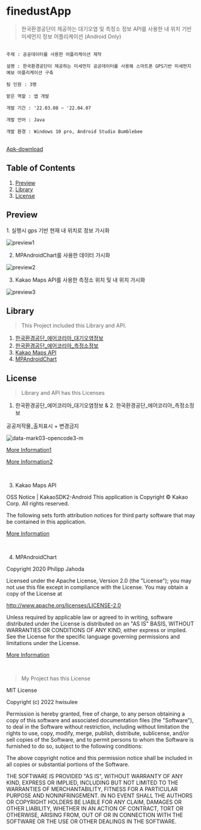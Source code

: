 # finedustApp
>한국환경공단이 제공하는 대기오염 및 측정소 정보 API를 사용한 내 위치 기반 미세먼지 정보 어플리케이션 (Android Only)

<pre>
<code>
주제 : 공공데이터를 사용한 어플리케이션 제작</br>
설명 : 한국환경공단이 제공하는 미세먼지 공공데이터를 사용해 스마트폰 GPS기반 미세먼지 예보 어플리케이션 구축</br>
팀 인원 : 3명</br>
맡은 역할 : 앱 개발</br>
개발 기간 : '22.03.08 ~ '22.04.07</br>
개발 언어 : Java</br>
개발 환경 : Windows 10 pro, Android Studio Bumblebee
</code>
</pre>

[Apk-download](https://github.com/hwisulee/finedustApp/raw/main/FinedustAlarm/app/release/app-release.apk)

## Table of Contents
1. [Preview](#preview)
2. [Library](#library)
3. [License](#license)


<h2 id="preview">Preview</h2>
1. 실행시 gps 기반 현재 내 위치로 정보 가시화

![preview1](https://user-images.githubusercontent.com/62528282/168412753-5c2fc44d-4636-4b5e-8de2-ddc5fca3cf05.gif)

2. MPAndroidChart를 사용한 데이터 가시화

![preview2](https://user-images.githubusercontent.com/62528282/168412755-eaddcca3-5884-4d67-a94b-1a619c0a5857.gif)

3. Kakao Maps API를 사용한 측정소 위치 및 내 위치 가시화

![preview3](https://user-images.githubusercontent.com/62528282/168412756-b90e3344-f30b-4a91-abd1-bfca5b33d215.gif)

<h2 id="library">Library</h2>

>This Project included this Library and API.

1. [한국환경공단_에어코리아_대기오염정보](https://www.data.go.kr/tcs/dss/selectApiDataDetailView.do?publicDataPk=15073861)
2. [한국환경공단_에어코리아_측정소정보](https://www.data.go.kr/tcs/dss/selectApiDataDetailView.do?publicDataPk=15073877)
3. [Kakao Maps API](https://apis.map.kakao.com)
4. [MPAndroidChart](https://github.com/PhilJay/MPAndroidChart)

<h2 id="license">License</h2>

>Library and API has this Licenses

1. 한국환경공단_에어코리아_대기오염정보 & 2. 한국환경공단_에어코리아_측정소정보

공공저작물_출처표시 + 변경금지

![data-mark03-opencode3-m](https://user-images.githubusercontent.com/62528282/168411640-d45439e9-9ebd-4491-be10-3d13e3aa9592.png)

[More Information1](http://ccl.cckorea.org/about/)

[More Information2](https://www.kogl.or.kr/info/license.do#03-tab)

</br>

3. Kakao Maps API

OSS Notice | KakaoSDK2-Android
This application is Copyright © Kakao Corp. All rights reserved.

The following sets forth attribution notices for third party software that may be contained in this application.

[More Information](http://t1.daumcdn.net/osa/notice/173/1jnBpKCehN/notice.html)

</br>

4. MPAndroidChart

Copyright 2020 Philipp Jahoda

Licensed under the Apache License, Version 2.0 (the "License"); you may not use this file except in compliance with the License. You may obtain a copy of the License at

http://www.apache.org/licenses/LICENSE-2.0

Unless required by applicable law or agreed to in writing, software distributed under the License is distributed on an "AS IS" BASIS, WITHOUT WARRANTIES OR CONDITIONS OF ANY KIND, either express or implied. See the License for the specific language governing permissions and limitations under the License.

[More Information](https://github.com/PhilJay/MPAndroidChart/blob/master/LICENSE)

</br>

>My Project has this License

MIT License

Copyright (c) 2022 hwisulee

Permission is hereby granted, free of charge, to any person obtaining a copy
of this software and associated documentation files (the "Software"), to deal
in the Software without restriction, including without limitation the rights
to use, copy, modify, merge, publish, distribute, sublicense, and/or sell
copies of the Software, and to permit persons to whom the Software is
furnished to do so, subject to the following conditions:

The above copyright notice and this permission notice shall be included in all
copies or substantial portions of the Software.

THE SOFTWARE IS PROVIDED "AS IS", WITHOUT WARRANTY OF ANY KIND, EXPRESS OR
IMPLIED, INCLUDING BUT NOT LIMITED TO THE WARRANTIES OF MERCHANTABILITY,
FITNESS FOR A PARTICULAR PURPOSE AND NONINFRINGEMENT. IN NO EVENT SHALL THE
AUTHORS OR COPYRIGHT HOLDERS BE LIABLE FOR ANY CLAIM, DAMAGES OR OTHER
LIABILITY, WHETHER IN AN ACTION OF CONTRACT, TORT OR OTHERWISE, ARISING FROM,
OUT OF OR IN CONNECTION WITH THE SOFTWARE OR THE USE OR OTHER DEALINGS IN THE
SOFTWARE.
